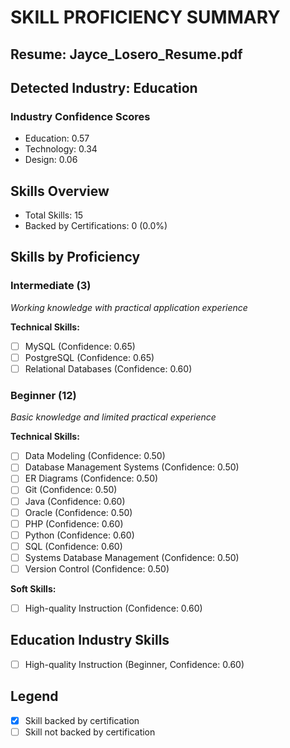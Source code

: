 # SKILL PROFICIENCY SUMMARY
## Resume: Jayce_Losero_Resume.pdf
## Detected Industry: Education
### Industry Confidence Scores
- Education: 0.57
- Technology: 0.34
- Design: 0.06


## Skills Overview
- Total Skills: 15
- Backed by Certifications: 0 (0.0%)

## Skills by Proficiency

### Intermediate (3)
_Working knowledge with practical application experience_

**Technical Skills:**
- [ ] MySQL (Confidence: 0.65)
- [ ] PostgreSQL (Confidence: 0.65)
- [ ] Relational Databases (Confidence: 0.60)

### Beginner (12)
_Basic knowledge and limited practical experience_

**Technical Skills:**
- [ ] Data Modeling (Confidence: 0.50)
- [ ] Database Management Systems (Confidence: 0.50)
- [ ] ER Diagrams (Confidence: 0.50)
- [ ] Git (Confidence: 0.50)
- [ ] Java (Confidence: 0.60)
- [ ] Oracle (Confidence: 0.50)
- [ ] PHP (Confidence: 0.60)
- [ ] Python (Confidence: 0.60)
- [ ] SQL (Confidence: 0.60)
- [ ] Systems Database Management (Confidence: 0.50)
- [ ] Version Control (Confidence: 0.50)

**Soft Skills:**
- [ ] High-quality Instruction (Confidence: 0.60)

## Education Industry Skills
- [ ] High-quality Instruction (Beginner, Confidence: 0.60)

## Legend
- [X] Skill backed by certification
- [ ] Skill not backed by certification
